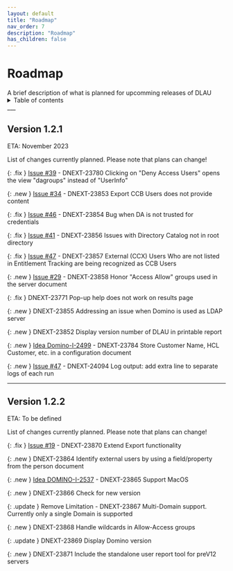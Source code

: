 ```yaml
---
layout: default
title: "Roadmap"
nav_order: 7
description: "Roadmap"
has_children: false
---
```


<h1>Roadmap</h1>
A brief description of what is planned for upcomming releases of DLAU

<details close markdown="block">
  <summary>
    Table of contents
  </summary>
  {: .text-delta }
1. TOC
{:toc}
</details>
___

## Version 1.2.1
ETA: November 2023 

List of changes currently planned. Please note that plans can change!

{: .fix }
[Issue #39](https://github.com/HCL-TECH-SOFTWARE/domino-license-analysis-utility-DLAU/issues/39) - DNEXT-23780 Clicking on "Deny Access Users" opens the view "dagroups" instead of "UserInfo"

{: .new }
[Issue #34](https://github.com/HCL-TECH-SOFTWARE/domino-license-analysis-utility-DLAU/issues/34) - DNEXT-23853 Export CCB Users does not provide content

{: .fix }
[Issue #46](https://github.com/HCL-TECH-SOFTWARE/domino-license-analysis-utility-DLAU/issues/46) - DNEXT-23854 Bug when DA is not trusted for credentials	

{: .fix }
[Issue #41](https://github.com/HCL-TECH-SOFTWARE/domino-license-analysis-utility-DLAU/issues/41) - DNEXT-23856 Issues with Directory Catalog not in root directory

{: .fix }
[Issue #47](https://github.com/HCL-TECH-SOFTWARE/domino-license-analysis-utility-DLAU/issues/47) - DNEXT-23857 External (CCX) Users Who are not listed in Entitlement Tracking are being recognized as CCB Users

{: .new }
[Issue #29](https://github.com/HCL-TECH-SOFTWARE/domino-license-analysis-utility-DLAU/issues/29) - DNEXT-23858 Honor "Access Allow" groups used in the server document	

{: .fix }
DNEXT-23771	Pop-up help does not work on results page

{: .new }
DNEXT-23855	Addressing an issue when Domino is used as LDAP server

{: .new }
DNEXT-23852	Display version number of DLAU in printable report 	

{: .new }
[Idea Domino-I-2499](https://domino-ideas.hcltechsw.com/ideas/DOMINO-I-2499) - DNEXT-23784 Store Customer Name, HCL Customer, etc. in a configuration document

{: .new }
[Issue #47](https://github.com/HCL-TECH-SOFTWARE/domino-license-analysis-utility-DLAU/issues/54) - DNEXT-24094 Log output: add extra line to separate logs of each run

___
## Version 1.2.2
ETA: To be defined

List of changes currently planned. Please note that plans can change!

{: .fix }
[Issue #19](https://github.com/HCL-TECH-SOFTWARE/domino-license-analysis-utility-DLAU/issues/19) - DNEXT-23870 Extend Export functionality	

{: .new }
DNEXT-23864	Identify external users by using a field/property from the person document 

{: .new }
[Idea DOMINO-I-2537](https://hcl-software.aha.io/ideas/ideas/DOMINO-I-2537) - DNEXT-23865 Support MacOS

{: .new }
DNEXT-23866	Check for new version

{: .update }
Remove Limitation - DNEXT-23867 Multi-Domain support. Currently only a single Domain is supported	

{: .new }
DNEXT-23868	Handle wildcards in Allow-Access groups

{: .update }
DNEXT-23869	Display Domino version

{: .new }
DNEXT-23871 Include the standalone user report tool for preV12 servers
